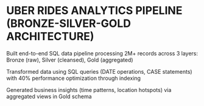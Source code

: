 # UBER RIDES ANALYTICS PIPELINE (BRONZE-SILVER-GOLD ARCHITECTURE)

Built end-to-end SQL data pipeline processing 2M+ records across 3 layers: Bronze (raw),
Silver (cleansed), Gold (aggregated)

Transformed data using SQL queries (DATE operations, CASE statements) with 40%
performance optimization through indexing

Generated business insights (time patterns, location hotspots) via aggregated views in Gold
schema
